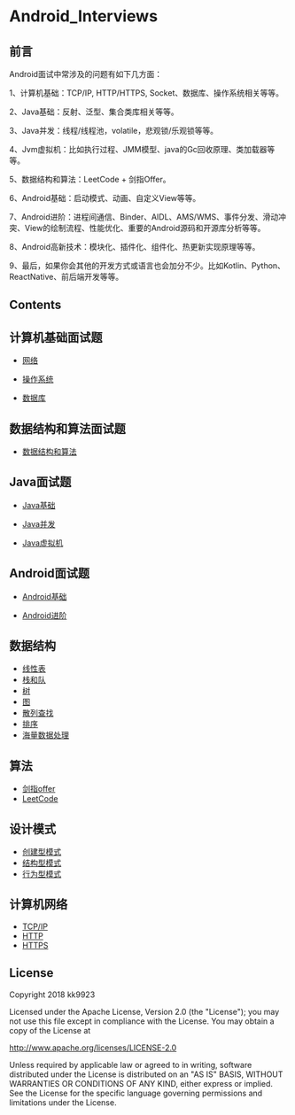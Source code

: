 # Android_Interviews

## 前言
Android面试中常涉及的问题有如下几方面：

1、计算机基础：TCP/IP, HTTP/HTTPS, Socket、数据库、操作系统相关等等。

2、Java基础：反射、泛型、集合类库相关等等。

3、Java并发：线程/线程池，volatile，悲观锁/乐观锁等等。

4、Jvm虚拟机：比如执行过程、JMM模型、java的Gc回收原理、类加载器等等。

5、数据结构和算法：LeetCode + 剑指Offer。

6、Android基础：启动模式、动画、自定义View等等。

7、Android进阶：进程间通信、Binder、AIDL、AMS/WMS、事件分发、滑动冲突、View的绘制流程、性能优化、重要的Android源码和开源库分析等等。

8、Android高新技术：模块化、插件化、组件化、热更新实现原理等等。

9、最后，如果你会其他的开发方式或语言也会加分不少。比如Kotlin、Python、ReactNative、前后端开发等等。

## Contents

## 计算机基础面试题

* [网络]()

* [操作系统]()

* [数据库]()


## 数据结构和算法面试题

* [数据结构和算法]()


## Java面试题

* [Java基础]()

* [Java并发]()

* [Java虚拟机]()


## Android面试题

* [Android基础]()

* [Android进阶]()

## 数据结构

* [线性表]()
* [栈和队]()
* [树]()
* [图]()
* [散列查找]()
* [排序]()
* [海量数据处理]()

## 算法

* [剑指offer]()
* [LeetCode]()

## 设计模式

* [创建型模式](https://github.com/kk9923/Android_Interviews/blob/master/DesignPatterns/CreatorPattern.md)
* [结构型模式](https://github.com/kk9923/Android_Interviews/blob/master/DesignPatterns/StructuralPattern.md)
* [行为型模式](https://github.com/kk9923/Android_Interviews/blob/master/DesignPatterns/BehavioralPattern.md)

## 计算机网络

* [TCP/IP]()
* [HTTP]()
* [HTTPS]()

    
## License

Copyright 2018 kk9923

Licensed under the Apache License, Version 2.0 (the "License");
you may not use this file except in compliance with the License.
You may obtain a copy of the License at

   http://www.apache.org/licenses/LICENSE-2.0

Unless required by applicable law or agreed to in writing, software
distributed under the License is distributed on an "AS IS" BASIS,
WITHOUT WARRANTIES OR CONDITIONS OF ANY KIND, either express or implied.
See the License for the specific language governing permissions and
limitations under the License.
